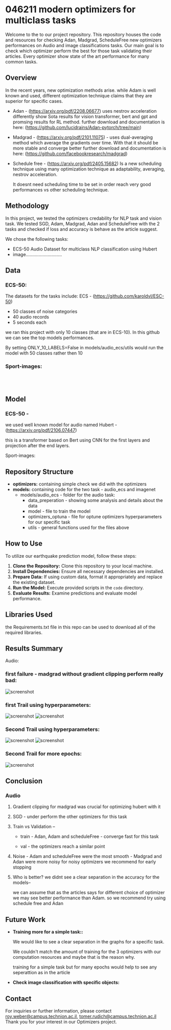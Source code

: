# 046211 modern optimizers for multiclass tasks
Welcome to the to our project repository.
This repository houses the code and resources for checking Adan, Madgrad, ScheduleFree new optimizers performances on Audio and image classifications tasks.
Our main goal is to check which optimizer perform the best for those task validating their articles.
Every optimizer show state of the art performance for many common tasks.

## Overview
In the recent years, new optimization methods arise.
while Adam is well known and used, different optimization technique claims that they are superior for specific cases.

- Adan - (https://arxiv.org/pdf/2208.06677) uses nestrov acceleration differently show Sota results for vision transformer, bert and gpt and promsing results for RL method.
    further download and documentation is here: (https://github.com/lucidrains/Adan-pytorch/tree/main)

- Madgrad - (https://arxiv.org/pdf/2101.11075) - uses dual-averaging method which average the gradients over time. With that it should be more stable and converge better 
    further download and documentation is here: (https://github.com/facebookresearch/madgrad)

- Schedule free - (https://arxiv.org/pdf/2405.15682) Is a new scheduling technique using many optimization technique as adaptability, averaging, nestrov acceleration.

    It doesnt need scheduling time to be set in order reach very good performances vs other scheduling technique. 

## Methodology
In this project, we tested the optimizers credability for NLP task and vision task.
We tested SGD, Adam, Madgrad, Adan and ScheduleFree with the 2 tasks and checked if loss and accuracy is behave as the article suggest.

We chose the following tasks:
-  ECS-50 Audio Dataset for multiclass NLP classification using Hubert
-  image............................ 


## Data

### ECS-50:
The datasets for the tasks include:
ECS - (https://github.com/karoldvl/ESC-50) 
- 50 classes of noise categories
- 40 audio records 
- 5 seconds each

we ran this project with only 10 classes (that are in ECS-10). In this github we can see the top models performances. 

By setting ONLY_10_LABELS=False in models/audio_ecs/utils would run the model with 50 classes rather then 10


### Sport-images:

<br>
<br>

## Model
### ECS-50 - 

we used well known model for audio named Hubert - (https://arxiv.org/pdf/2106.07447)

this is a transformer based on Bert using CNN for the first layers and projection after the end layers.

Sport-images:


## Repository Structure
- **optimizers:** containing simple check we did with the optimizers
- **models:**  containing code for the two task - audio_ecs and imagenet
    - models/audio_ecs - folder for the audio task:
        - data_preperation - showing some analysis and details about the data
        - model - file to train the model
        - optimizers_optuna - file for optune optimizers hyperparameters for our specific task
        - utils - general functions used for the files above  



## How to Use
To utilize our earthquake prediction model, follow these steps:
1. **Clone the Repository:** Clone this repository to your local machine.
2. **Install Dependencies:** Ensure all necessary dependencies are installed.
3. **Prepare Data:** If using custom data, format it appropriately and replace the existing dataset.
4. **Run the Model:** Execute provided scripts in the `code` directory.
5. **Evaluate Results:** Examine predictions and evaluate model performance.

## Libraries Used
the Requirements.txt file in this repo can be used to download all of the required libraries.

## Results Summary

Audio: 

### first failure - madgrad without gradient clipping perform really bad:

![screenshot](models/audio_ecs/results/madgrad_failure.PNG)

### first Trail using hyperparameters:

![screenshot](models/audio_ecs/results/first_trail_train.PNG)
![screenshot](models/audio_ecs/results/first_trail_validation.PNG)

### Second Trail using hyperparameters:
![screenshot](models/audio_ecs/results/second_trail_train.PNG)
![screenshot](models/audio_ecs/results/second_trail_validation.PNG)

### Second Trail for more epochs:

![screenshot](models/audio_ecs/results/second_trail_500.PNG)



## Conclusion

### Audio
1. Gradient clipping​ for madgrad was crucial for optimizing hubert with it

2. SGD ​- under perform the other optimizers for this task

3. Train vs Validation – ​

    - train - Adan, Adam and scheduleFree​ - converge fast for this task

    - val - the optimizers reach a similar point 

4. Noise - Adam and scheduleFree were the most smooth - Madgrad and Adan were more noisy
for noisy optimizers we recommend for early stopping ​

5. Who is better? we didnt see a clear separation in the accuracy for the models– ​

    we can assume that as the articles says for different choice of optimizer 
    we may see better performance than Adam.
    so we recommend try using schedule free and Adan 


## Future Work

- **Training more for a simple task::**
    
    We would like to see a clear separation in the graphs for a specific task.  

    We couldn't match the amount of training for the 3 optimizers with our computation resources and maybe that is the reason why. 

    training for a simple task but for many epochs would help to see any seperattion as in the article

- **Check image classification with specific objects:**

## Contact
For inquiries or further information, please contact roy.weber@campus.technion.ac.il, tomer.rudich@campus.technion.ac.il
Thank you for your interest in our Optimizers project.